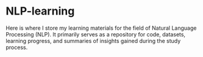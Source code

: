# NLP-learning
Here is where I store my learning materials for the field of Natural Language Processing (NLP). It primarily serves as a repository for code, datasets, learning progress, and summaries of insights gained during the study process.
